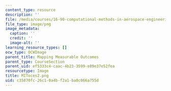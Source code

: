```yaml
---
content_type: resource
description: ''
file: /media/courses/16-90-computational-methods-in-aerospace-engineering-spring-2014/c35870fc26c10a4bf2a1ba8c066a755d_MIToces2.png
file_type: image/png
image_metadata:
  caption: ''
  credit: ''
  image-alt: ''
learning_resource_types: []
ocw_type: OCWImage
parent_title: Mapping Measurable Outcomes
parent_type: CourseSection
parent_uid: ef5333c4-caac-4b23-3599-e89e37e52fea
resourcetype: Image
title: MIToces2.png
uid: c35870fc-26c1-0a4b-f2a1-ba8c066a755d
---
```


